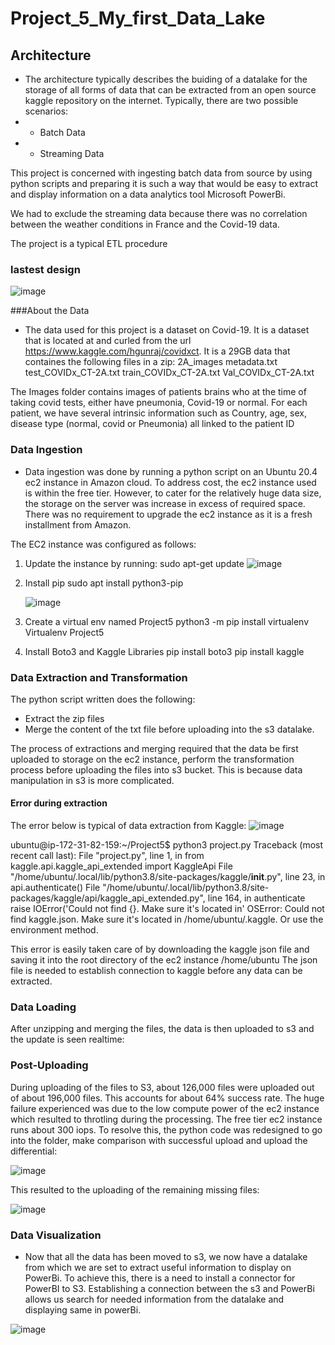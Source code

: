 # Project_5_My_first_Data_Lake
## Architecture

* The architecture typically describes the buiding of a datalake for the storage of all forms of data that can be extracted from an open source kaggle repository on the internet. Typically, there are two possible scenarios:
* - Batch Data
* - Streaming Data
 
This project is concerned with ingesting batch data from source by using python scripts and preparing it is such a way that would be easy to extract and display information on a data analytics tool Microsoft PowerBi.

We had to exclude the streaming data because there was no correlation between the weather conditions in France and the Covid-19 data.

The project is a typical ETL procedure


### lastest design
![image](https://user-images.githubusercontent.com/67946241/110204506-aafd5500-7e73-11eb-8499-cfa113ddee68.png)



###About the Data

* The data used for this project is a dataset on Covid-19. It is a dataset that is located at and curled from the url https://www.kaggle.com/hgunraj/covidxct. It is a 29GB data that containes the following files in a zip:
2A_images
metadata.txt
test_COVIDx_CT-2A.txt
train_COVIDx_CT-2A.txt
Val_COVIDx_CT-2A.txt

The Images folder contains images of patients brains who at the time of taking covid tests, either have pneumonia, Covid-19 or normal. For each patient, we have several intrinsic information such as Country, age, sex, disease type (normal, covid or Pneumonia) all linked to the patient ID

### Data Ingestion
* Data ingestion was done by running a python script on an Ubuntu 20.4 ec2 instance in Amazon cloud. To address cost, the ec2 instance used is within the free tier. However, to cater for the relatively huge data size, the storage on the server was increase in excess of required space. There was no requirement to upgrade the ec2 instance as it is a fresh installment from Amazon. 

The EC2 instance was configured as follows:
1. Update the instance by running:
   sudo apt-get update
   ![image](https://user-images.githubusercontent.com/67946241/110030514-25c05600-7d36-11eb-88f9-ef06dcc135c8.png)
   
2. Install pip
   sudo apt install python3-pip
   
   ![image](https://user-images.githubusercontent.com/67946241/110030468-15a87680-7d36-11eb-9f67-bb689cb57bbc.png)
   
3. Create a virtual env named Project5
   python3 -m pip install virtualenv
   Virtualenv Project5
4. Install Boto3 and Kaggle Libraries
   pip install boto3
   pip install kaggle
    

### Data Extraction and Transformation
The python script written does the following:
* Extract the zip files
* Merge the content of the txt file before uploading into the s3 datalake. 
 
The process of extractions and merging required that the data be first uploaded to storage on the ec2 instance, perform the transformation process before uploading the files into s3 bucket. This is because data manipulation in s3 is more complicated.
 
#### Error during extraction
The error below is typical of data extraction from Kaggle:
![image](https://user-images.githubusercontent.com/67946241/110030182-b0ed1c00-7d35-11eb-9db7-d2381c78886f.png)

  ubuntu@ip-172-31-82-159:~/Project5$ python3 project.py
Traceback (most recent call last):
  File "project.py", line 1, in <module>
    from kaggle.api.kaggle_api_extended import KaggleApi
  File "/home/ubuntu/.local/lib/python3.8/site-packages/kaggle/__init__.py", line 23, in <module>
    api.authenticate()
  File "/home/ubuntu/.local/lib/python3.8/site-packages/kaggle/api/kaggle_api_extended.py", line 164, in authenticate
    raise IOError('Could not find {}. Make sure it\'s located in'
OSError: Could not find kaggle.json. Make sure it's located in /home/ubuntu/.kaggle. Or use the environment method.

This error is easily taken care of by downloading the kaggle json file and saving it into the root directory of the ec2 instance /home/ubuntu
The json file is needed to establish connection to kaggle before any data can be extracted.

 ### Data Loading
After unzipping and merging the files, the data is then uploaded to s3 and the update is seen realtime:


### Post-Uploading
During uploading of the files to S3, about 126,000 files were uploaded out of about 196,000 files. This accounts for about 64% success rate. The huge failure experienced was due to the low compute power of the ec2 instance which resulted to throtling during the processing. The free tier ec2 instance runs about 300 iops. To resolve this, the python code was redesigned to go into the folder, make comparison with successful upload and upload the differential:

![image](https://user-images.githubusercontent.com/67946241/110032185-24902880-7d38-11eb-8dc0-99144b68c8d2.png)


This resulted to the uploading of the remaining missing files:

![image](https://user-images.githubusercontent.com/67946241/110032321-4ab5c880-7d38-11eb-856a-211322168ac0.png)


### Data Visualization
 * Now that all the data has been moved to s3, we now have a datalake from which we are set to extract useful information to display on PowerBi. To achieve this, there is a need to install a connector for PowerBI to S3. Establishing a connection between the s3 and PowerBi allows us search for needed information from the datalake and displaying same in powerBi. 
 
 ![image](https://user-images.githubusercontent.com/67946241/110204537-da13c680-7e73-11eb-88ee-9a892a872054.png)



